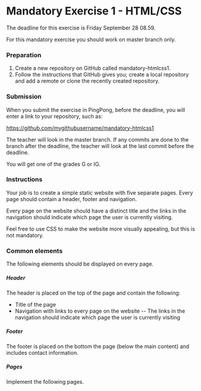 # Mandatory Exercise 1 - HTML/CSS
The deadline for this exercise is Friday September 28 08.59.

For this mandatory exercise ​you should work on master branch only​.

### Preparation

1. Create a new repository on GitHub called mandatory-htmlcss1​.
2. Follow the instructions that GitHub gives you; create a local repository and add a remote
or clone the recently created repository.

### Submission
When you submit the exercise in PingPong, before the deadline, you will enter a link to your repository, such as:

https://github.com/mygithubusername/mandatory-htmlcss1

The teacher will look in the master branch​. If any commits are done to the branch  after the deadline, the teacher will look at the last commit before the deadline.

You will get one of the grades G​ or IG​.

### Instructions
Your job is to create a simple static website with five separate pages. Every page should contain a header, footer and navigation.

Every page on the website should have a distinct title and the links in the navigation should indicate which page the user is currently visiting.

Feel free to use CSS to make the website more visually appealing, but this is not mandatory.

### Common elements
The following elements should be displayed on every page.

##### Header
The header is placed on the top of the page and contain the following:

 - Title of the page
 - Navigation with links to every page on the website
 --  The links in the navigation should indicate which page the user is currently visiting
##### Footer
The footer is placed on the bottom the page (below the main content) and includes contact information.
##### Pages
Implement the following pages.
